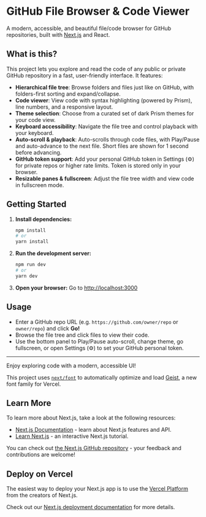 # GitHub File Browser & Code Viewer

A modern, accessible, and beautiful file/code browser for GitHub repositories, built with [Next.js](https://nextjs.org) and React.

## What is this?

This project lets you explore and read the code of any public or private GitHub repository in a fast, user-friendly interface. It features:

- **Hierarchical file tree**: Browse folders and files just like on GitHub, with folders-first sorting and expand/collapse.
- **Code viewer**: View code with syntax highlighting (powered by Prism), line numbers, and a responsive layout.
- **Theme selection**: Choose from a curated set of dark Prism themes for your code view.
- **Keyboard accessibility**: Navigate the file tree and control playback with your keyboard.
- **Auto-scroll & playback**: Auto-scrolls through code files, with Play/Pause and auto-advance to the next file. Short files are shown for 1 second before advancing.
- **GitHub token support**: Add your personal GitHub token in Settings (⚙️) for private repos or higher rate limits. Token is stored only in your browser.
- **Resizable panes & fullscreen**: Adjust the file tree width and view code in fullscreen mode.

## Getting Started

1. **Install dependencies:**
   ```bash
   npm install
   # or
   yarn install
   ```
2. **Run the development server:**
   ```bash
   npm run dev
   # or
   yarn dev
   ```
3. **Open your browser:**
   Go to [http://localhost:3000](http://localhost:3000)

## Usage

- Enter a GitHub repo URL (e.g. `https://github.com/owner/repo` or `owner/repo`) and click **Go!**
- Browse the file tree and click files to view their code.
- Use the bottom panel to Play/Pause auto-scroll, change theme, go fullscreen, or open Settings (⚙️) to set your GitHub personal token.

---

Enjoy exploring code with a modern, accessible UI!

This project uses [`next/font`](https://nextjs.org/docs/app/building-your-application/optimizing/fonts) to automatically optimize and load [Geist](https://vercel.com/font), a new font family for Vercel.

## Learn More

To learn more about Next.js, take a look at the following resources:

- [Next.js Documentation](https://nextjs.org/docs) - learn about Next.js features and API.
- [Learn Next.js](https://nextjs.org/learn) - an interactive Next.js tutorial.

You can check out [the Next.js GitHub repository](https://github.com/vercel/next.js) - your feedback and contributions are welcome!

## Deploy on Vercel

The easiest way to deploy your Next.js app is to use the [Vercel Platform](https://vercel.com/new?utm_medium=default-template&filter=next.js&utm_source=create-next-app&utm_campaign=create-next-app-readme) from the creators of Next.js.

Check out our [Next.js deployment documentation](https://nextjs.org/docs/app/building-your-application/deploying) for more details.
